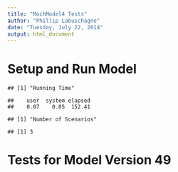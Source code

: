 ```yaml
---
title: "MochModel4 Tests"
author: "Phillip Labuschagne"
date: "Tuesday, July 22, 2014"
output: html_document
---
```


# Setup and Run Model







```
## [1] "Running Time"
```

```
##    user  system elapsed 
##    0.07    0.05  152.41
```

```
## [1] "Number of Scenarios"
```

```
## [1] 3
```
# Tests for Model Version 49
